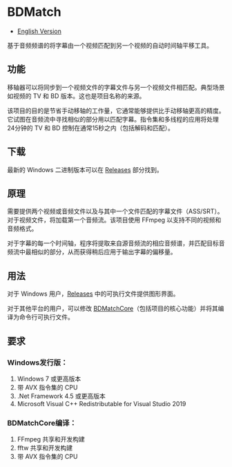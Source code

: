 # BDMatch
* [English Version](/README.md)

基于音频频谱的将字幕由一个视频匹配到另一个视频的自动时间轴平移工具。

## 功能
移轴器可以将同步到一个视频文件的字幕文件与另一个视频文件相匹配。典型场景如视频的 TV 和 BD 版本。这也是项目名称的来源。

该项目的目的是节省手动移轴的工作量，它通常能够提供比手动移轴更高的精度。它试图在音频流中寻找相似的部分用以匹配字幕。指令集和多线程的应用将处理24分钟的 TV 和 BD 控制在通常15秒之内（包括解码和匹配）。

## 下载
最新的 Windows 二进制版本可以在 [Releases](https://github.com/Thomasyse/BDMatch/releases) 部分找到。

## 原理
需要提供两个视频或音频文件以及与其中一个文件匹配的字幕文件（ASS/SRT）。对于视频文件，将加载第一个音频流。该项目使用 FFmpeg 以支持不同的视频和音频格式。

对于字幕的每一个时间轴，程序将提取来自源音频流的相应音频谱，并匹配目标音频流中最相似的部分，从而获得稍后应用于输出字幕的偏移量。

## 用法
对于 Windows 用户，[Releases](https://github.com/Thomasyse/BDMatch/releases) 中的可执行文件提供图形界面。

对于其他平台的用户，可以修改 [BDMatchCore](/BDMatchCore)（包括项目的核心功能）并将其编译为命令行可执行文件。

## 要求

### Windows发行版：
1. Windows 7 或更高版本
2. 带 AVX 指令集的 CPU
3. .Net Framework 4.5 或更高版本
4. Microsoft Visual C++ Redistributable for Visual Studio 2019

### BDMatchCore编译：
1. FFmpeg 共享和开发构建
2. fftw 共享和开发构建
3. 带 AVX 指令集的 CPU
